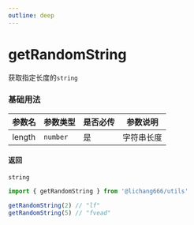 ```yaml
---
outline: deep
---
```


# getRandomString

获取指定长度的`string`

### 基础用法

| 参数名 | 参数类型 | 是否必传 | 参数说明   |
| ------ | -------- | -------- | ---------- |
| length | `number` | 是       | 字符串长度 |

#### 返回

`string`

```ts
import { getRandomString } from '@lichang666/utils'

getRandomString(2) // "lf"
getRandomString(5) // "fvead"
```
